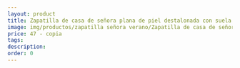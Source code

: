 ```yaml
---
layout: product
title: Zapatilla de casa de señora plana de piel destalonada con suela de goma 
image: img/productos/zapatilla señora verano/Zapatilla de casa de señora plana de piel destalonada con suela de goma =47 - copia.webp
price: 47 - copia
tags: 
description: 
order: 0
---
```

